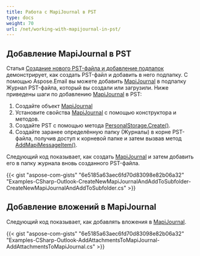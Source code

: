 ```yaml
---
title: Работа с MapiJournal в PST
type: docs
weight: 70
url: /net/working-with-mapijournal-in-pst/
---
```



## **Добавление MapiJournal в PST**

Статья [Создание нового PST-файла и добавление подпапок](https://docs.aspose.com/email/net/create-new-pst-add-sub-folders-and-messages/#creating-a-new-pst-file-and-add-subfolders) демонстрирует, как создать PST-файл и добавить в него подпапку. С помощью Aspose.Email вы можете добавить [MapiJournal](https://reference.aspose.com/email/net/aspose.email.mapi/mapijournal/) в подпапку Журнал PST-файла, который вы создали или загрузили. Ниже приведены шаги по добавлению [MapiJournal](https://reference.aspose.com/email/net/aspose.email.mapi/mapijournal/) в PST:

1. Создайте объект [MapiJournal](https://reference.aspose.com/email/net/aspose.email.mapi/mapijournal/)
2. Установите свойства [MapiJournal](https://reference.aspose.com/email/net/aspose.email.mapi/mapijournal/) с помощью конструктора и методов.
3. Создайте PST с помощью метода [PersonalStorage.Create()](https://reference.aspose.com/email/net/aspose.email.storage.pst/personalstorage/create/#create/).
4. Создайте заранее определённую папку (Журналы) в корне PST-файла, получив доступ к корневой папке и затем вызвав метод [AddMapiMessageItem()](https://reference.aspose.com/email/net/aspose.email.storage.pst/folderinfo/addmapimessageitem/#addmapimessageitem).

Следующий код показывает, как создать [MapiJournal](https://reference.aspose.com/email/net/aspose.email.mapi/mapijournal/) и затем добавить его в папку журнала вновь созданного PST-файла.

{{< gist "aspose-com-gists" "6e5185a63aec6fd70d83098e82b06a32" "Examples-CSharp-Outlook-CreateNewMapiJournalAndAddToSubfolder-CreateNewMapiJournalAndAddToSubfolder.cs" >}}

## **Добавление вложений в MapiJournal**

Следующий код показывает, как добавлять вложения в [MapiJournal](https://reference.aspose.com/email/net/aspose.email.mapi/mapijournal/).

{{< gist "aspose-com-gists" "6e5185a63aec6fd70d83098e82b06a32" "Examples-CSharp-Outlook-AddAttachmentsToMapiJournal-AddAttachmentsToMapiJournal.cs" >}}